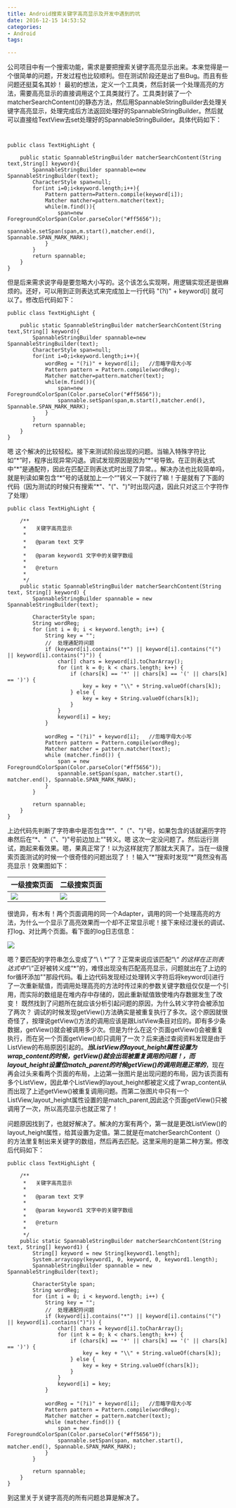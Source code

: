 ```yaml
---
title: Android搜索关键字高亮显示及开发中遇到的坑
date: 2016-12-15 14:53:52
categories:
- Android
tags:

---
```


公司项目中有一个搜索功能，需求是要把搜索关键字高亮显示出来。本来觉得是一个很简单的问题，开发过程也比较顺利。但在测试阶段还是出了些Bug。而且有些问题还挺莫名其妙！
最初的想法，定义一个工具类，然后封装一个处理高亮的方法，需要高亮显示的直接调用这个工具类就行了。工具类封装了一个matcherSearchContent()的静态方法，然后用SpannableStringBuilder去处理关键字高亮显示，处理完成后方法返回处理好的SpannableStringBuilder。然后就可以直接给TextView去set处理好的SpannableStringBuilder。具体代码如下：
```


public class TextHighLight {

    public static SpannableStringBuilder matcherSearchContent(String text,String[] keyword){
        SpannableStringBuilder spannable=new SpannableStringBuilder(text);
        CharacterStyle span=null;
        for(int i=0;i<keyword.length;i++){
            Pattern pattern=Pattern.compile(keyword[i]);
            Matcher matcher=pattern.matcher(text);
            while(m.find()){
                span=new ForegroundColorSpan(Color.parseColor("#ff5656"));
                            spannable.setSpan(span,m.start(),matcher.end(), Spannable.SPAN_MARK_MARK);
            }
        }
        return spannable;
    }
}
```
但是后来需求说字母是要忽略大小写的。这个该怎么实现啊，用逻辑实现还是很麻烦的。还好，可以用到正则表达式来完成加上一行代码 "(?i)" + keyword[i] 就可以了。修改后代码如下：

```
public class TextHighLight {

    public static SpannableStringBuilder matcherSearchContent(String text,String[] keyword){
        SpannableStringBuilder spannable=new SpannableStringBuilder(text);
        CharacterStyle span=null;
        for(int i=0;i<keyword.length;i++){
            wordReg = "(?i)" + keyword[i];   //忽略字母大小写
            Pattern pattern = Pattern.compile(wordReg);
            Matcher matcher=pattern.matcher(text);
            while(m.find()){
                span=new ForegroundColorSpan(Color.parseColor("#ff5656"));
                spannable.setSpan(span,m.start(),matcher.end(), Spannable.SPAN_MARK_MARK);
            }
        }
        return spannable;
    }
}
```
嗯 这个解决的比较轻松。接下来测试阶段出现的问题。当输入特殊字符比如“\*”时，程序出现异常闪退。调试发现原因是因为“\*”号导致。在正则表达式中“\*”是通配符，因此在匹配正则表达式时出现了异常。。解决办法也比较简单吗，就是判读如果包含“*”号的话就加上一个“\"转义一下就行了嘛！于是就有了下面的代码（因为测试的时候只有搜索“\*"、"("、")"时出现闪退，因此只对这三个字符作了处理）

```
public class TextHighLight {

    /**
     *   关键字高亮显示
     *   
     *   @param text 文字
     *      
     *   @param keyword1 文字中的关键字数组
     *              
     *   @return
     *  
     */
    public static SpannableStringBuilder matcherSearchContent(String text, String[] keyword) {
        SpannableStringBuilder spannable = new SpannableStringBuilder(text);

        CharacterStyle span;
        String wordReg;
        for (int i = 0; i < keyword.length; i++) {
            String key = "";
            //  处理通配符问题
            if (keyword[i].contains("*") || keyword[i].contains("(") || keyword[i].contains(")")) {
                char[] chars = keyword[i].toCharArray();
                for (int k = 0; k < chars.length; k++) {
                    if (chars[k] == '*' || chars[k] == '(' || chars[k] == ')') {
                        key = key + "\\" + String.valueOf(chars[k]);
                    } else {
                        key = key + String.valueOf(chars[k]);
                    }
                }
                keyword[i] = key;
            }

            wordReg = "(?i)" + keyword[i];   //忽略字母大小写
            Pattern pattern = Pattern.compile(wordReg);
            Matcher matcher = pattern.matcher(text);
            while (matcher.find()) {
                span = new ForegroundColorSpan(Color.parseColor("#ff5656"));
                spannable.setSpan(span, matcher.start(), matcher.end(), Spannable.SPAN_MARK_MARK);
            }
        }

        return spannable;
    }
}
```
上边代码先判断了字符串中是否包含“\*”、"（"、")"号，如果包含的话就遍历字符串然后在“\*、"（"、")"号前边加上“\"转义。嗯 这次一定没问题了。然后运行测试，跑起来看效果。嗯，果真正常了！以为这样就完了那就太天真了。当在一级搜索页面测试的时候一个很奇怪的问题出现了！！输入“\*”搜索时发现“\*”竟然没有高亮显示！效果图如下：

| 一级搜索页面 | 二级搜索页面 |
|--|--|
|![](https://raw.githubusercontent.com/zhpanvip/Resource/master/image/0501.jfif)| ![](https://raw.githubusercontent.com/zhpanvip/Resource/master/image/0502.jfif)|


很诡异，有木有！两个页面调用的同一个Adapter，调用的同一个处理高亮的方法，为什么一个显示了高亮效果而一个却不正常显示呢！接下来经过漫长的调试、打log、对比两个页面。看下面的log日志信息：

![](https://raw.githubusercontent.com/zhpanvip/Resource/master/image/0503.jfif)

嗯？要匹配的字符串怎么变成了“\ \ \*”了？正常来说应该匹配“\\*“ 的这样在正则表达式中”\\*“正好被转义成“*”的，难怪出现没有匹配高亮显示，问题就出在了上边的for循环添加"\"那段代码。看上边代码发现经过处理转义字符后将keyword[i]进行了一次重新赋值，而调用处理高亮的方法时传过来的参数关键字数组仅仅是一个引用，而实际的数组是在堆内存中存储的，因此重新赋值致使堆内存数据发生了改变！
既然找到了问题所在就应该分析引起问题的原因，为什么转义字符会被添加了两次？
调试的时候发现getView()方法确实是被重复执行了多次。这个原因就很奇怪了，按理说getView()方法的调用应该是跟ListView条目对应的。即有多少条数据，getView()就会被调用多少次。但是为什么在这个页面getView()会被重复执行，而在另一个页面getView()却只调用了一次？后来通过查阅资料发现是由于ListView的布局原因引起的。***当ListView的layout_height属性设置为wrap_content的时候，getView()就会出现被重复调用的问题！，而layout_height设置位match_parent的时候getView()的调用则是正常的***，现在再会过头来看两个页面的布局，上边第一张图片是出现问题的布局，因为该页面有多个ListView，因此单个ListView的layout_height都被定义成了wrap_content从而出现了上述getView()被重复调用问题。而第二张图片中只有一个ListView,layout_height属性设置的是match_parent,因此这个页面getView()只被调用了一次，所以高亮显示也就正常了！

问题原因找到了，也就好解决了。解决的方案有两个，第一就是更改ListView()的layout_height属性，给其设置为定值。第二就是在matcherSearchContent（）的方法里复制出来关键字的数组，然后再去匹配。这里采用的是第二种方案。修改后代码如下：

```
public class TextHighLight {

    /**
     *   关键字高亮显示
     *   
     *   @param text 文字
     *      
     *   @param keyword1 文字中的关键字数组
     *              
     *   @return
     *  
     */
    public static SpannableStringBuilder matcherSearchContent(String text, String[] keyword1) {
        String[] keyword = new String[keyword1.length];
        System.arraycopy(keyword1, 0, keyword, 0, keyword1.length);
        SpannableStringBuilder spannable = new SpannableStringBuilder(text);

        CharacterStyle span;
        String wordReg;
        for (int i = 0; i < keyword.length; i++) {
            String key = "";
            //  处理通配符问题
            if (keyword[i].contains("*") || keyword[i].contains("(") || keyword[i].contains(")")) {
                char[] chars = keyword[i].toCharArray();
                for (int k = 0; k < chars.length; k++) {
                    if (chars[k] == '*' || chars[k] == '(' || chars[k] == ')') {
                        key = key + "\\" + String.valueOf(chars[k]);
                    } else {
                        key = key + String.valueOf(chars[k]);
                    }
                }
                keyword[i] = key;
            }

            wordReg = "(?i)" + keyword[i];   //忽略字母大小写
            Pattern pattern = Pattern.compile(wordReg);
            Matcher matcher = pattern.matcher(text);
            while (matcher.find()) {
                span = new ForegroundColorSpan(Color.parseColor("#ff5656"));
                spannable.setSpan(span, matcher.start(), matcher.end(), Spannable.SPAN_MARK_MARK);
            }
        }

        return spannable;
    }
}
```
到这里关于关键字高亮的所有问题总算是解决了。

